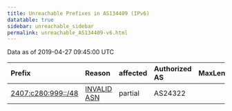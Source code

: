 ```yaml
---
title: Unreachable Prefixes in AS134409 (IPv6)
datatable: true
sidebar: unreachable_sidebar
permalink: unreachable_AS134409-v6.html
---
```


Data as of 2019-04-27 09:45:00 UTC


<div class="datatable-begin"></div>

| Prefix                                                         | Reason                                                                                                     | affected   | Authorized AS   |   MaxLength | Anchor                                       |   unreachable /48s |
|:---------------------------------------------------------------|:-----------------------------------------------------------------------------------------------------------|:-----------|:----------------|------------:|:---------------------------------------------|-------------------:|
| [2407:c280:999::/48](https://stat.ripe.net/2407:c280:999::/48) | [INVALID ASN](https://rpki-validator.ripe.net/announcement-preview?asn=AS134409&prefix=2407:c280:999::/48) | partial    | AS24322         |          32 | [APNIC](unreachable_APNIC_RPKI_Root-v6.html) |                  1 |

<div class="datatable-end"></div>